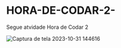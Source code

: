# HORA-DE-CODAR-2-
Segue atvidade Hora de Codar 2 

![Captura de tela 2023-10-31 144616](https://github.com/VictorGoncalves27/HORA-DE-CODAR-2-/assets/142261805/d42e138a-c171-4c98-a2e0-bd6768ad659a)
